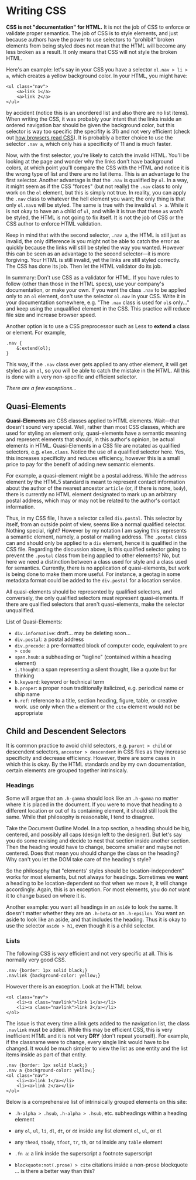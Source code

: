 # Writing CSS #
**CSS is not "documentation" for HTML.** It is not the job of CSS to enforce or validate proper semantics. The job of CSS is to style elements, and just because authors have the power to use selectors to "prohibit" broken elements from being styled does not mean that the HTML will become any less broken as a result. It only means that CSS will not style the broken HTML.

Here's an example: let's say in your CSS you have a selector `ol.nav > li > a`, which creates a yellow background color. In your HTML, you might have:

	<ul class="nav">
		<a>link 1</a>
		<a>link 2</a>
	</ul>

by accident (notice this is an *un*ordered list and also there are no list items). When writing the CSS, it was probably your intent that the links inside an ordered navigation bar should be given the background color, but this selector is way too specific (the specifity is 31) and not very efficient (check out [how browsers read CSS]()). It is probably a better choice to use the selector `.nav a`, which only has a specificity of 11 and is much faster.

Now, with the first selector, you're likely to catch the invalid HTML. You'll be looking at the page and wonder why the links don't have background colors, at which point you'll compare the CSS with the HTML and notice it is the wrong type of list and there are no list items. This is an advantage to the first selector. Another advantage is that the `.nav` is qualified by `ol`. In a way, it might seem as if the CSS "forces" (but not really) the `.nav` class to only work on the `ol` element, but this is simply not true. In reality, you can apply the `.nav` class to whatever the hell element you want; the only thing is that only `ol.nav`s will be styled. The same is true with the invalid `ul > a`. While it is not okay to have an `a` child of `ul`, and while it is true that these `a`s won't be styled, the HTML is not going to fix itself. It is not the job of CSS or the CSS author to enforce HTML validation.

Keep in mind that with the second selector, `.nav a`, the HTML is still just as invalid, the only difference is you might not be able to catch the error as quickly because the links will still be styled the way you wanted. However this can be seen as an advantage to the second selector—it is more forgiving. Your HTML is still invalid, yet the links are still styled correctly. The CSS has done its job. Then let the HTML validator do its job.

In summary: Don't use CSS as a validator for HTML. If you have rules to follow (other than those in the HTML specs), use your company's documentation, or make your own. If you want the class `.nav` to be applied only to an `ol` element, don't use the selector `ol.nav` in your CSS. Write it in your documentation somewhere, e.g. "The `.nav` class is used for `ol`s only..." and keep using the unqualified element in the CSS. This practice will reduce file size and increase browser speed.

Another option is to use a CSS preprocessor such as Less to **extend** a class or element. For example,

	.nav {
		&:extend(ol);
	}

This way, if the `.nav` class ever gets applied to any other element, it will get styled as an `ol`, so you will be able to catch the mistake in the HTML. All this is done with a very non-specific and efficient selector.

*There are a few exceptions...*

## Quasi-Elements ##

**Quasi-Elements** are CSS classes applied to HTML elements. Wait—that doesn't sound very special. Well, rather than most CSS classes, which are used for styling an element only, quasi-elements have a semantic meaning and represent elements that should, in this author's opinion, be actual elements in HTML. Quasi-Elements in a CSS file are notated as qualified selectors, e.g. `elem.class`. Notice the use of a qualified selector here. Yes, this increases specificity and reduces efficiency, however this is a small price to pay for the benefit of adding new semantic elements.

For example, a quasi-element might be a postal address. While the `address` element by the HTML5 standard is meant to represent contact information about the author of the nearest ancestor `article` (or, if there is none, `body`), there is currently no HTML element designated to mark up an arbitrary postal address, which may or may not be related to the author's contact information.

Thus, in my CSS file, I have a selector called `div.postal`. This selector by itself, from an outside point of view, seems like a normal qualified selector. Nothing special, right? However by my notation I am saying this represents a semantic element, namely, a postal or mailing address. The `.postal` class can and should only be applied to a `div` element, hence it is qualified in the CSS file. Regarding the discussion above, is this qualified selector going to prevent the `.postal` class from being applied to other elements? No, but here we need a distinction between a class used for style and a class used for semantics. Currently, there is no application of quasi-elements, but work is being done to make them more useful. For instance, a geotag in some metadata format could be added to the `div.postal` for a location service.

All quasi-elements should be represented by qualified selectors, and conversely, the only qualified selectors must represent quasi-elements. If there are qualified selectors that aren't quasi-elements, make the selector unqualified.

List of Quasi-Elements:
- `div.informative`: draft... may be deleting soon...
- `div.postal`: a postal address
- `div.precode`: a pre-formatted block of computer code, equivalent to `pre > code`
- `span.hsub`: a subheading or "tagline" (contained within a heading element)
- `i.thought`: a span representing a silent thought, like a quote but for thinking
- `b.keyword`: keyword or technical term
- `b.proper`: a proper noun traditionally italicized, e.g. periodical name or ship name
- `b.ref`: reference to a title, section heading, figure, table, or creative work. use only when the `a` element or the `cite` element would not be appropriate

## Child and Descendent Selectors ##
It is common practice to avoid child selectors, e.g. `parent > child` or descendent selectors, `ancestor > descendent` in CSS files as they increase specificity and decrease efficiency. However, there are some cases in which this is okay. By the HTML standards and by my own documentation, certain elements are grouped together intrinsicaly.

### Headings ###
Some will argue that an `.h-gamma` should look like an `.h-gamma` no matter where it is placed in the document. If you were to move that heading to a different location or out of its containing element, it should still look the same. While that philosophy is reasonable, I tend to disagree.

Take the Document Outline Model. In a top section, a heading should be big, centered, and possibly all caps (design left to the designer). But let's say you do some revising and decide to nest that section inside another section. Then the heading would have to change, become smaller and maybe not centered. Does that mean you should change the class on the heading? Why can't you let the DOM take care of the heading's style?

So the philosophy that "elements' styles should be location-independent" works for most elements, but not always for headings. Sometimes we **want** a heading to be location-dependent so that when we move it, it will change accordingly. Again, this is an exception. For most elements, you do *not* want it to change based on where it is.

Another example: you want all headings in an `aside` to look the same. It doesn't matter whether they are an `.h-beta` or an `.h-epsilon`. You want an aside to look like an aside, and that includes the heading. Thus it is okay to use the selector `aside > h1`, even though it is a child selector.

### Lists ###
The following CSS is *very* efficient and not very specific at all. This is normally very good CSS.

	.nav {border: 1px solid black;}
	.navlink {background-color: yellow;}

However there is an exception. Look at the HTML below.

	<ol class="nav">
		<li><a class="navlink">link 1</a></li>
		<li><a class="navlink">link 2</a></li>
	</ol>

The issue is that every time a link gets added to the navigation list, the class `.navlink` must be added. While this may be efficient CSS, this is very inefficient HTML and it is not very **DRY** (don't repeat yourself). For example, if the classname were to change, every single link would have to be changed. It would be much simpler to view the list as one entity and the list items inside as part of that entity.

	.nav {border: 1px solid black;}
	.nav a {background-color: yellow;}
	<ol class="nav">
		<li><a>link 1</a></li>
		<li><a>link 2</a></li>
	</ol>

Below is a comprehensive list of intrinsically grouped elements on this site:
- `.h-alpha > .hsub`, `.h-alpha > .hsub`, etc. subheadings within a heading element
- any `ol`, `ul`, `li`, `dl`, `dt`, or `dd` inside any list element `ol`, `ul`, or `dl`
- any `thead`, `tbody`, `tfoot`, `tr`, `th`, or `td` inside any `table` element

- `.fn a`: a link inside the superscript a footnote superscript
- `blockquote:not(.prose) > cite` citations inside a non-prose blockquote ... is there a better way than this?